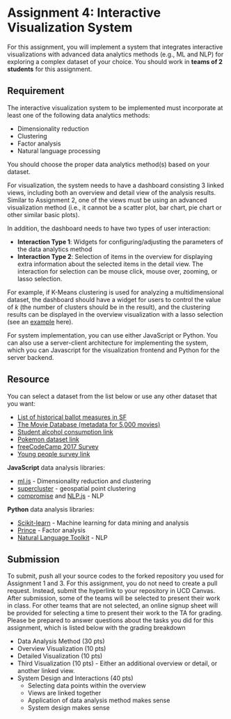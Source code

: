 # Assignment 4: Interactive Visualization System

For this assignment, you will implement a system that integrates interactive visualizations with advanced data analytics methods (e.g., ML and NLP) for exploring a complex dataset of your choice. You should work in __teams of 2 students__ for this assignment.


## Requirement
The interactive visualization system to be implemented must incorporate at least one of the following data analytics methods:

* Dimensionality reduction
* Clustering
* Factor analysis
* Natural language processing

You should choose the proper data analytics method(s) based on your dataset.

For visualization, the system needs to have a dashboard consisting 3 linked views, including both an overview and detail view of the analysis results. Similar to Assignment 2, one of the views must be using an advanced visualization method (i.e., it cannot be a scatter plot, bar chart, pie chart or other similar basic plots).

In addition, the dashboard needs to have two types of user interaction:

* __Interaction Type 1__: Widgets for configuring/adjusting the parameters of the data analytics method
* __Interaction Type 2__: Selection of items in the overview for displaying extra information about the selected items in the detail view. The interaction for selection can be mouse click, mouse over, zooming, or lasso selection.

For example, if K-Means clustering is used for analyzing a multidimensional dataset, the dashboard should have a widget for users to control the value of _k_ (the number of clusters should be in the result), and the clustering results can be displayed in the overview visualization with a lasso selection (see an [example](https://bl.ocks.org/skokenes/a85800be6d89c76c1ca98493ae777572) here).


For system implementation, you can use either JavaScript or Python. You can also use a server-client architecture for implementing the system, which you can Javascript for the visualization frontend and Python for the server backend.

## Resource

You can select a dataset from the list below or use any other dataset that you want:

* [List of historical ballot measures in SF](https://data.sfgov.org/City-Management-and-Ethics/List-of-Historical-Ballot-Measures/xzie-ixjw)
* [The Movie Database (metadata for 5,000 movies)](https://www.kaggle.com/tmdb/tmdb-movie-metadata)
* [Student alcohol consumption link](https://www.kaggle.com/uciml/student-alcohol-consumption)
* [Pokemon dataset link](https://www.kaggle.com/alopez247/pokemon)
* [freeCodeCamp 2017 Survey](https://www.kaggle.com/fccuser/the-freecodecamp-2017-new-coder-survey)
* [Young people survey link](https://www.kaggle.com/miroslavsabo/young-people-survey)


__JavaScript__ data analysis libraries:
* [ml.js](https://github.com/mljs/ml) - Dimensionality reduction and clustering
* [supercluster](https://github.com/mapbox/supercluster) - geospatial point clustering
* [compromise](https://github.com/spencermountain/compromise) and [NLP.js](https://github.com/axa-group/nlp.js) - NLP

__Python__ data analysis libraries: 
* [Scikit-learn](https://scikit-learn.org/) - Machine learning for data mining and analysis
* [Prince](https://github.com/MaxHalford/Prince) - Factor analysis
* [Natural Language Toolkit](https://www.nltk.org/) - NLP

## Submission
To submit, push all your source codes to the forked repository you used for Assignment 1 and 3. For this assignment, you do not need to create a pull request. Instead, submit the hyperlink to your repository in UCD Canvas. After submission, some of the teams will be selected to present their work in class. For other teams that are not selected, an online signup sheet will be provided for selecting a time to present their work to the TA for grading.  Please be prepared to answer questions about the tasks you did for this assignment, which is listed below with the grading breakdown

* Data Analysis Method (30 pts)
* Overview Visualization (10 pts)
* Detailed Visualization (10 pts)
* Third Visualization (10 pts) - Either an additional overview or detail, or another linked view.
* System Design and Interactions (40 pts)
  * Selecting data points within the overview
  * Views are linked together
  * Application of data analysis method makes sense
  * System design makes sense
